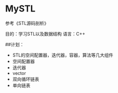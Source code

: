 MySTL
=====
参考《STL源码剖析》

目的：学习STL以及数据结构
语言：C++

##计划：
  * STL的空间配置器，迭代器，容器，算法等几大组件
  * 空间配置器
  * 迭代器
  * vector
  * 双向循环链表
  * 单向链表
 